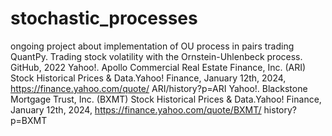 # stochastic_processes
ongoing project about implementation of OU process in pairs trading
QuantPy. Trading stock volatility with the Ornstein-Uhlenbeck process. GitHub, 2022
Yahoo!. Apollo Commercial Real Estate Finance, Inc. (ARI) Stock Historical Prices
& Data.Yahoo! Finance, January 12th, 2024, https://finance.yahoo.com/quote/
ARI/history?p=ARI
Yahoo!. Blackstone Mortgage Trust, Inc. (BXMT) Stock Historical Prices & Data.Yahoo! Finance, January 12th, 2024, https://finance.yahoo.com/quote/BXMT/
history?p=BXMT

